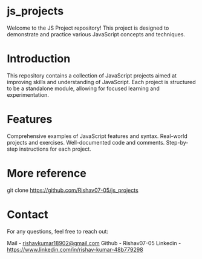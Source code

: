 # js_projects
Welcome to the JS Project repository! This project is designed to demonstrate and practice various JavaScript concepts and techniques.

# Introduction
This repository contains a collection of JavaScript projects aimed at improving skills and understanding of JavaScript. Each project is structured to be a standalone module, allowing for focused learning and experimentation.

# Features
Comprehensive examples of JavaScript features and syntax.
Real-world projects and exercises.
Well-documented code and comments.
Step-by-step instructions for each project.

# More reference
git clone https://github.com/Rishav07-05/js_projects


# Contact
For any questions, feel free to reach out:

Mail - rishavkumar18902@gmail.com
Github - Rishav07-05
Linkedin - https://www.linkedin.com/in/rishav-kumar-48b779298
